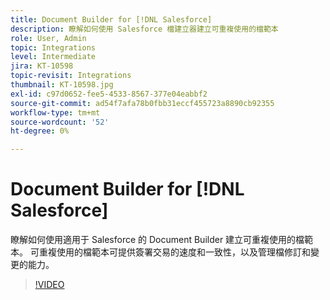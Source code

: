 ```yaml
---
title: Document Builder for [!DNL Salesforce]
description: 瞭解如何使用 Salesforce 檔建立器建立可重複使用的檔範本
role: User, Admin
topic: Integrations
level: Intermediate
jira: KT-10598
topic-revisit: Integrations
thumbnail: KT-10598.jpg
exl-id: c97d0652-fee5-4533-8567-377e04eabbf2
source-git-commit: ad54f7afa78b0fbb31eccf455723a8890cb92355
workflow-type: tm+mt
source-wordcount: '52'
ht-degree: 0%

---
```


# Document Builder for [!DNL Salesforce]

瞭解如何使用適用于 Salesforce 的 Document Builder 建立可重複使用的檔範本。 可重複使用的檔範本可提供簽署交易的速度和一致性，以及管理檔修訂和變更的能力。

>[!VIDEO](https://video.tv.adobe.com/v/3409414?quality=12&learn=on&hidetitle=true)

